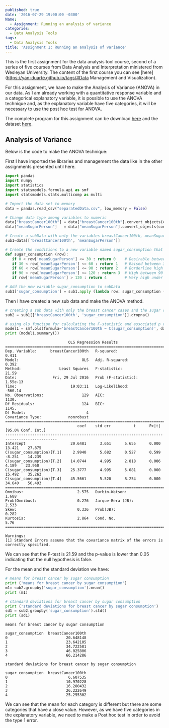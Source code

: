 ```yaml
---
published: true
date: '2016-07-29 19:00:00 -0300'
Name:
  - Assignment: Running an analysis of variance
categories:
  - Data Analysis Tools
tags:
  - Data Analysis Tools
title: 'Assignment 1: Running an analysis of variance'
---
```

This is the first assignment for the data analysis tool course, second of a series of five courses from Data Analysis and Interpretation ministered from Wesleyan University.
The content of the first course you can see [here](https://yan-duarte.github.io/tags/#Data Management and Visualization).

For this assignment, we have to make the Analysis of Variance (ANOVA) in our data.
As I am already working with a quantitative response variable and a categorical explanatory variable, it is possible to use the ANOVA technique and, as the explanatory variable have five categories, it will be necessary to use the post hoc test for ANOVA.

The complete program for this assignment can be download [here](https://yan-duarte.github.io/archives/dat-assignment1.py) and the dataset [here](https://yan-duarte.github.io/archives/separatedData.csv).


## **Analysis of Variance**

Below is the code to make the ANOVA technique:

First I have imported the libraries and management the data like in the other assignments presented until here.

```python
import pandas
import numpy
import statistics
import statsmodels.formula.api as smf
import statsmodels.stats.multicomp as multi

# Import the data set to memory
data = pandas.read_csv("separatedData.csv", low_memory = False)

# Change data type among variables to numeric
data["breastCancer100th"] = data["breastCancer100th"].convert_objects(convert_numeric=True)
data["meanSugarPerson"]   = data["meanSugarPerson"].convert_objects(convert_numeric=True)

# Create a subData with only the variables breastCancer100th, meanSugarPerson, meanFoodPerson, meanCholesterol
sub1=data[['breastCancer100th', 'meanSugarPerson']]

# Create the conditions to a new variable named sugar_consumption that will categorize the meanSugarPerson answers
def sugar_consumption (row):
   if 0 < row['meanSugarPerson'] <= 30 : return 0    # Desirable between 0 and 30 g.
   if 30 < row['meanSugarPerson'] <= 60 : return 1   # Raised between 30 and 60 g.
   if 60 < row['meanSugarPerson'] <= 90 : return 2   # Borderline high between 60 and 90 g.
   if 90 < row['meanSugarPerson'] <= 120 : return 3  # High between 90 and 120 g.
   if row['meanSugarPerson'] > 120 : return 4        # Very high under 120g.

# Add the new variable sugar_consumption to subData
sub1['sugar_consumption'] = sub1.apply (lambda row: sugar_consumption (row),axis=1)
```

Then I have created a new sub data and make the ANOVA method.

```python 
# creating a sub data with only the breast cancer cases and the sugar consumption mean
sub2 = sub1[['breastCancer100th', 'sugar_consumption']].dropna()

# using ols function for calculating the F-statistic and associated p value
model1 = smf.ols(formula='breastCancer100th ~ C(sugar_consumption)', data=sub2).fit()
print (model1.summary())
```

```
                            OLS Regression Results                            
==============================================================================
Dep. Variable:      breastCancer100th   R-squared:                       0.411
Model:                            OLS   Adj. R-squared:                  0.392
Method:                 Least Squares   F-statistic:                     21.59
Date:                Fri, 29 Jul 2016   Prob (F-statistic):           1.55e-13
Time:                        19:03:11   Log-Likelihood:                -560.14
No. Observations:                 129   AIC:                             1130.
Df Residuals:                     124   BIC:                             1145.
Df Model:                           4                                         
Covariance Type:            nonrobust                                         
=============================================================================================
                                coef    std err          t      P>|t|      [95.0% Conf. Int.]
---------------------------------------------------------------------------------------------
Intercept                    20.6481      3.651      5.655      0.000        13.421    27.875
C(sugar_consumption)[T.1]     2.9940      5.682      0.527      0.599        -8.251    14.239
C(sugar_consumption)[T.2]    14.0744      4.995      2.818      0.006         4.189    23.960
C(sugar_consumption)[T.3]    25.3777      4.995      5.081      0.000        15.492    35.263
C(sugar_consumption)[T.4]    45.5661      5.520      8.254      0.000        34.640    56.493
==============================================================================
Omnibus:                        2.575   Durbin-Watson:                   1.688
Prob(Omnibus):                  0.276   Jarque-Bera (JB):                2.533
Skew:                           0.336   Prob(JB):                        0.282
Kurtosis:                       2.864   Cond. No.                         5.76
==============================================================================

Warnings:
[1] Standard Errors assume that the covariance matrix of the errors is correctly specified.
```

We can see that the F-test is 21.59 and the p-value is lower than 0.05 indicating that the null hypothesis is false.

For the mean and the standard deviation we have:

```python 
# means for breast cancer by sugar consumption
print ('means for breast cancer by sugar consumption')
m1= sub2.groupby('sugar_consumption').mean()
print (m1)

# standard deviations for breast cancer by sugar consumption
print ('standard deviations for breast cancer by sugar consumption')
sd1 = sub2.groupby('sugar_consumption').std()
print (sd1)
```
```
means for breast cancer by sugar consumption
                   
sugar_consumption  breastCancer100th                 
0                          20.648148
1                          23.642105
2                          34.722581
3                          46.025806
4                          66.214286

standard deviations for breast cancer by sugar consumption
                   
sugar_consumption  breastCancer100th                 
0                           6.607535
1                          10.970228
2                          16.280432
3                          26.222649
4                          25.255302
```

We can see that the mean for each category is different but there are some categories that have a close value. However, as we have five categories in the explanatory variable, we need to make a Post hoc test in order to avoid the type 1 error.